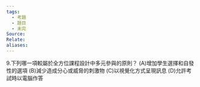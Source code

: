 ```yaml
---
tags:
  - 考題
  - 題目
  - 未完
Source:
Relate: 
aliases:
---
```

9.下列哪一項較屬於全方位課程設計中多元參與的原則？
(A)增加學生選擇和自發性的選項 (B)減少造成分心或威脅的刺激物
(C)以視覺化方式呈現訊息 (D)允許考試時以電腦作答
